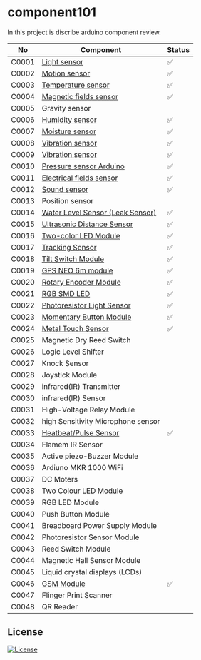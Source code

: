 # component101

In this project is discribe  arduino component review.

No | Component | Status 
-- | --------- | ------
C0001 | [Light sensor](https://github.com/RPSTD/component101/tree/main/LightSensor)  |  ✅
C0002 | [Motion sensor](https://github.com/RPSTD/component101/tree/main/MotionSensor) | ✅
C0003 | [Temperature  sensor](https://github.com/RPSTD/component101/tree/main/TemperatureSensor) | ✅
C0004 | [Magnetic fields  sensor](https://github.com/RPSTD/component101/tree/main/MagneticFeildSensor) | ✅
C0005 | Gravity  sensor | 
C0006 | [Humidity  sensor](https://github.com/RPSTD/component101/tree/main/HumiditySensor) | ✅
C0007 |  [Moisture  sensor](https://github.com/RPSTD/component101/tree/main/MoistureSensor) | ✅
C0008 | [Vibration  sensor](https://github.com/RPSTD/component101/tree/main/VibrationSensor) | ✅
C0009 | [Vibration  sensor](https://github.com/RPSTD/component101/tree/main/VibrationSensorArduino) | ✅
C0010 | [Pressure  sensor Arduino](https://github.com/RPSTD/component101/tree/main/PressureSensor) | ✅
C0011 | [Electrical fields sensor](https://github.com/RPSTD/component101/tree/main/ElectromagneticFieldSensor) | ✅
C0012 | [Sound sensor](https://github.com/RPSTD/component101/tree/main/SoundSensor) | ✅
C0013 | Position sensor |
C0014 | [Water Level Sensor (Leak Sensor)](https://github.com/RPSTD/component101/tree/main/WaterLevelSensor) | ✅
C0015 | [Ultrasonic Distance Sensor](https://github.com/RPSTD/component101/tree/main/UltrasonicDistanceSensor) | ✅
C0016 | [Two-color LED Module](https://github.com/RPSTD/component101/tree/main/TwoColorLEDModule) | ✅
C0017 | [Tracking Sensor](https://github.com/RPSTD/component101/tree/main/TrackingSensor) | ✅
C0018 | [Tilt Switch Module](https://github.com/RPSTD/component101/tree/main/TiltSensor) | ✅
C0019 | [GPS NEO 6m module](https://github.com/RPSTD/component101/tree/main/GPSNEO6mModule)| ✅
C0020 | [Rotary Encoder Module](https://github.com/RPSTD/component101/tree/main/RotaryEncoderModule) | ✅
C0021 | [RGB SMD LED](https://github.com/RPSTD/component101/tree/main/RGBSMDModule) | ✅
C0022 | [Photoresistor Light Sensor](https://github.com/RPSTD/component101/tree/main/PhotoresistorSensorLightSensor)| ✅
C0023 | [Momentary Button Module](https://github.com/RPSTD/component101/tree/main/MomentryButtonModule) | ✅
C0024 | [Metal Touch Sensor](https://github.com/RPSTD/component101/tree/main/MetalTouchSensor) | ✅
C0025 | Magnetic Dry Reed Switch |
C0026 | Logic Level Shifter |
C0027 | Knock Sensor | 
C0028 | Joystick Module |
C0029 | infrared(IR) Transmitter |
C0030 | infrared(IR) Sensor |
C0031 | High-Voltage Relay Module |
C0032 | high Sensitivity Microphone sensor |
C0033 | [Heatbeat/Pulse Sensor](https://github.com/RPSTD/component101/tree/main/PulseSensor) | ✅
C0034 | Flamem IR Sensor |
C0035 | Active piezo-Buzzer Module |
C0036 | Ardiuno MKR 1000 WiFi |
C0037 | DC Moters |
C0038 | Two Colour LED Module |
C0039 | RGB LED Module |
C0040 | Push Button Module |
C0041 | Breadboard Power Supply Module |
C0042 | Photoresistor Sensor Module |
C0043 | Reed Switch Module |
C0044 | Magnetic Hall Sensor Module |
C0045 | Liquid crystal displays (LCDs) |
C0046|[GSM Module](https://github.com/RPSTD/component101/tree/main/GSMmodule) | ✅
C0047|Flinger Print Scanner |
C0048|QR Reader |

## License

[![License](https://img.shields.io/badge/License-Apache_2.0-blue.svg)](https://opensource.org/licenses/Apache-2.0)
